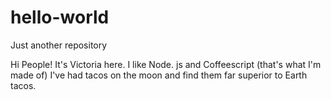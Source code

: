 # hello-world
Just another repository

Hi People!
It's Victoria here. I like Node. js and Coffeescript (that's what I'm made of)
I've had tacos on the moon and find them far superior to Earth tacos.
